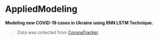 # AppliedModeling

**Modeling new COVID-19 cases in Ukraine using RNN LSTM Technique.**

> Data was collected from [CoronaTracker](https://www.coronatracker.com/).
